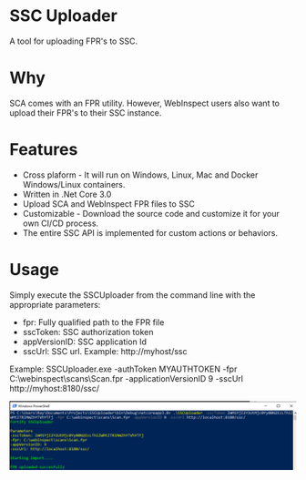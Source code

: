 # SSC Uploader
A tool for uploading FPR's to SSC.

# Why
SCA comes with an FPR utility. However, WebInspect users also want to upload their FPR's to their SSC instance.

# Features
- Cross plaform - It will run on Windows, Linux, Mac and Docker Windows/Linux containers.
- Written in .Net Core 3.0
- Upload SCA and WebInspect FPR files to SSC
- Customizable - Download the source code and customize it for your own CI/CD process.  
- The entire SSC API is implemented for custom actions or behaviors. 

# Usage
Simply execute the SSCUploader from the command line with the appropriate parameters:
- fpr: Fully qualified path to the FPR file
- sscToken: SSC authorization token
- appVersionID: SSC application Id
- sscUrl: SSC url. Example: http://myhost/ssc

Example: SSCUploader.exe -authToken MYAUTHTOKEN -fpr C:\webinspect\scans\Scan.fpr -applicationVersionID 9 -sscUrl http://myhost:8180/ssc/


![alt text](example.png)

